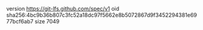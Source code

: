 version https://git-lfs.github.com/spec/v1
oid sha256:4bc9b36b807c3fc52a18dc97f5662e8b5072867d9f3452294381e6977bcf6ab7
size 7049
